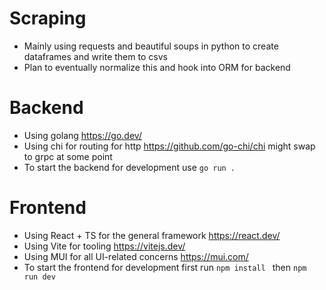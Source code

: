 # Scraping 
- Mainly using requests and beautiful soups in python to create dataframes and write them to csvs
- Plan to eventually normalize this and hook into ORM for backend 

# Backend 
- Using golang  https://go.dev/
- Using chi for routing for http https://github.com/go-chi/chi might swap to grpc at some point 
- To start the backend for development use ``` go run . ```

# Frontend 
- Using React + TS for the general framework https://react.dev/
- Using Vite for tooling https://vitejs.dev/
- Using MUI for all UI-related concerns https://mui.com/
- To start the frontend for development first run ``` npm install  ``` then ``` npm run dev   ``` 
